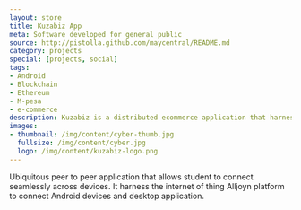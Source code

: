 ```yaml
---
layout: store
title: Kuzabiz App
meta: Software developed for general public
source: http://pistolla.github.com/maycentral/README.md
category: projects
special: [projects, social]
tags:
- Android
- Blockchain 
- Ethereum
- M-pesa
- e-commerce
description: Kuzabiz is a distributed ecommerce application that harnesses the power of blockchain to connect vendors and clients securely.
images:
- thumbnail: /img/content/cyber-thumb.jpg
  fullsize: /img/content/cyber.jpg
  logo: /img/content/kuzabiz-logo.png
---
```


Ubiquitous peer to peer application that allows student to connect seamlessly across devices. 
It harness the internet of thing Alljoyn platform to connect Android devices and desktop application.